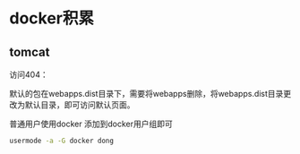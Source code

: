 # docker积累

## tomcat

访问404：

默认的包在webapps.dist目录下，需要将webapps删除，将webapps.dist目录更改为默认目录，即可访问默认页面。



普通用户使用docker 添加到docker用户组即可

```bash
usermode -a -G docker dong
```

